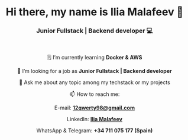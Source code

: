<h1 align="center"> Hi there, my name is Ilia Malafeev 👋 </h1>

<h3 align="center"> Junior Fullstack | Backend developer 💻 </h3>

<br>

<div align="center">

  🗒️ I’m currently learning **Docker & AWS**
  
  👔 I’m looking for a job as **Junior Fullstack | Backend developer**

  💬 Ask me about any topic among my techstack or my projects

  📫 How to reach me:

  E-mail: **[12qwerty98@gmail.com](mailto:12qwerty98@gmail.com)**

  LinkedIn: **[Ilia Malafeev](https://www.linkedin.com/in/ilia-malafeev/)**

  WhatsApp & Telegram: **+34 711 075 177 (Spain)**

</div>
